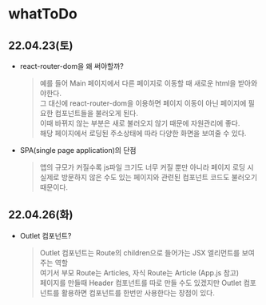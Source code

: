 # whatToDo

## 22.04.23(토)

- react-router-dom을 왜 써야할까?

  > 예를 들어 Main 페이지에서 다른 페이지로 이동할 때 새로운 html을 받아와야한다. <br>
  > 그 대신에 react-router-dom을 이용하면 페이지 이동이 아닌 페이지에 필요한 컴포넌트들을 불러오게 된다. <br>
  > 이때 바뀌지 않는 부분은 새로 불러오지 않기 때문에 자원관리에 좋다. <br>
  > 해당 페이지에서 로딩된 주소상태에 따라 다양한 화면을 보여줄 수 있다. <br>

- SPA(single page application)의 단점

  > 앱의 규모가 커질수록 js파일 크기도 너무 커질 뿐만 아니라 페이지 로딩 시 실제로 방문하지 않은 수도 있는 페이지와 관련된 컴포넌트 코드도 불러오기 때문이다.

## 22.04.26(화)

- Outlet 컴포넌트?
  > Outlet 컴포넌트는 Route의 children으로 들어가는 JSX 엘리먼트를 보여주는 역할 <br>
  > 여기서 부모 Route는 Articles, 자식 Route는 Article (App.js 참고) <br>
  > 페이지를 만들때 Header 컴포넌트를 따로 만들 수도 있겠지만 Outlet 컴포넌트를 활용하면 컴포넌트를 한번만 사용한다는 장점이 있다.<br>
